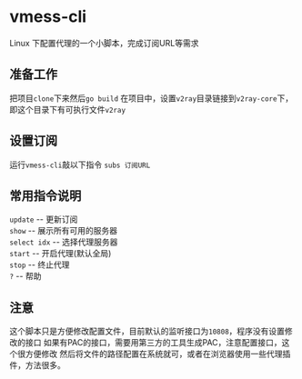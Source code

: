 # vmess-cli
Linux 下配置代理的一个小脚本，完成订阅URL等需求

## 准备工作
把项目`clone`下来然后`go build`
在项目中，设置`v2ray`目录链接到`v2ray-core`下，即这个目录下有可执行文件`v2ray`

## 设置订阅
运行`vmess-cli`敲以下指令 `subs 订阅URL`

## 常用指令说明
`update` -- 更新订阅  
`show` -- 展示所有可用的服务器  
`select idx` -- 选择代理服务器  
`start` -- 开启代理(默认全局)  
`stop` -- 终止代理  
`?`    -- 帮助  

## 注意
这个脚本只是方便修改配置文件，目前默认的监听接口为`10808`，程序没有设置修改的接口
如果有PAC的接口，需要用第三方的工具生成PAC，注意配置接口，这个很方便修改
然后将文件的路径配置在系统就可，或者在浏览器使用一些代理插件，方法很多。
